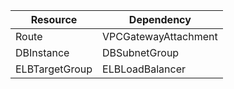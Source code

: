 | Resource      | Dependency |
| ----------- | ----------- |
| Route      | VPCGatewayAttachment       |
| DBInstance   | DBSubnetGroup        |
| ELBTargetGroup | ELBLoadBalancer    |